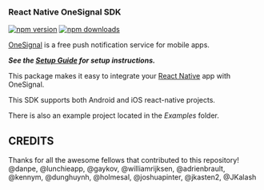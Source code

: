 ### React Native OneSignal SDK
[![npm version](https://img.shields.io/npm/v/react-native-onesignal.svg)](https://www.npmjs.com/package/react-native-onesignal)
[![npm downloads](https://img.shields.io/npm/dm/react-native-onesignal.svg)](https://www.npmjs.com/package/react-native-onesignal)

[OneSignal](https://onesignal.com/) is a free push notification service for mobile apps. 

***See the [Setup Guide](https://documentation.onesignal.com/v5.0/docs/react-native-sdk-setup) for setup instructions.***

This package makes it easy to integrate your [React Native](https://facebook.github.io/react-native/) app with OneSignal. 

This SDK supports both Android and iOS react-native projects.

There is also an example project located in the *Examples* folder.

## CREDITS
Thanks for all the awesome fellows that contributed to this repository!
@danpe, @lunchieapp, @gaykov, @williamrijksen, @adrienbrault, @kennym, @dunghuynh, @holmesal, @joshuapinter, @jkasten2, @JKalash

